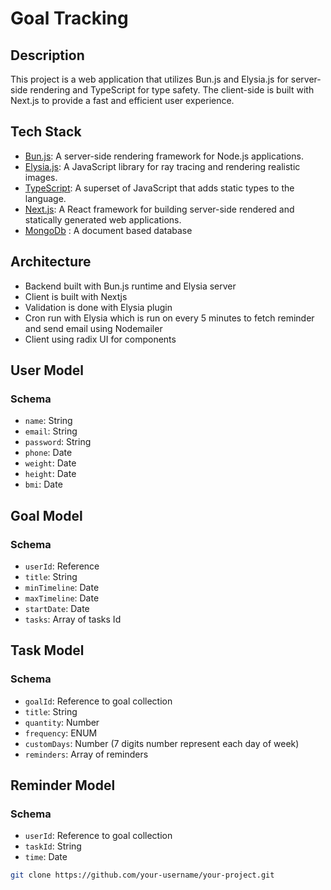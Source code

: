 # Goal Tracking

## Description

This project is a web application that utilizes Bun.js and Elysia.js for server-side rendering and TypeScript for type safety. The client-side is built with Next.js to provide a fast and efficient user experience.

## Tech Stack

- [Bun.js](https://bun.js.org/): A server-side rendering framework for Node.js applications.
- [Elysia.js](https://elysia.dev/): A JavaScript library for ray tracing and rendering realistic images.
- [TypeScript](https://www.typescriptlang.org/): A superset of JavaScript that adds static types to the language.
- [Next.js](https://nextjs.org/): A React framework for building server-side rendered and statically generated web applications.
- [MongoDb](https://www.mongodb.com/cloud/atlas/register?adgroup=131761134692&cq_cmp=14412646494) : A document based database

## Architecture

- Backend built with Bun.js runtime and Elysia server
- Client is built with Nextjs
- Validation is done with Elysia plugin
- Cron run with Elysia which is run on every 5 minutes to fetch reminder and send email using Nodemailer
- Client using radix UI for components

## User Model

### Schema

- `name`: String
- `email`: String
- `password`: String
- `phone`: Date
- `weight`: Date
- `height`: Date
- `bmi`: Date

## Goal Model

### Schema

- `userId`: Reference
- `title`: String
- `minTimeline`: Date
- `maxTimeline`: Date
- `startDate`: Date
- `tasks`: Array of tasks Id

## Task Model

### Schema

- `goalId`: Reference to goal collection
- `title`: String
- `quantity`: Number
- `frequency`: ENUM
- `customDays`: Number (7 digits number represent each day of week)
- `reminders`: Array of reminders

## Reminder Model

### Schema

- `userId`: Reference to goal collection
- `taskId`: String
- `time`: Date

```bash
git clone https://github.com/your-username/your-project.git
```

